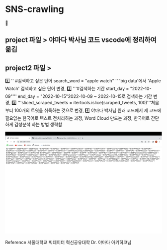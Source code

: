 # SNS-crawling
💛
## project 파일 > 야마다 박사님 코드 vscode에 정리하여 옮김

## project2 파일 >
1️⃣ '' #검색하고 싶은 단어
search_word = "apple watch" ''
'big data'에서 'Apple Watch' 검색하고 싶은 단어 변경, 2️⃣ '''#검색하는 기간
start_day = "2022-10-09"'''
end_day = "2022-10-15"2022-10-09 ~ 2022-10-15로 검색하는 기간 변경, 3️⃣ '''sliced_scraped_tweets = itertools.islice(scraped_tweets, 100)'''처음부터 100개의 트윗을 취득하는 것으로 변경, 4️⃣ 야마다 박사님 원래 코드에서 제 코드에 필요없는 한국어로 텍스트 전처리하는 과정, Word Cloud 만드는 과정, 한국어로 간단하게 감성분석 하는 방법 생략함
           
![Image](Screenshot.png)           
           
           
Reference
서울대학교 빅데이터 혁신공유대학 Dr. 야마다 아키히코님


